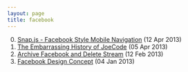 ```yaml
---
layout: page
title: facebook
---
```


0. [Snap.js - Facebook Style Mobile Navigation](/bookmark/2013/04/12/snap-facebook-navigation.html) (12 Apr 2013) 
1. [The Embarrassing History of JoeCode](/noise/2013/04/05/history-joecode.html) (05 Apr 2013) 
2. [Archive Facebook and Delete Stream](/bookmark/2013/02/12/archive-facebook.html) (12 Feb 2013) 
3. [Facebook Design Concept](/bookmark/2013/01/04/facebook.html) (04 Jan 2013) 
